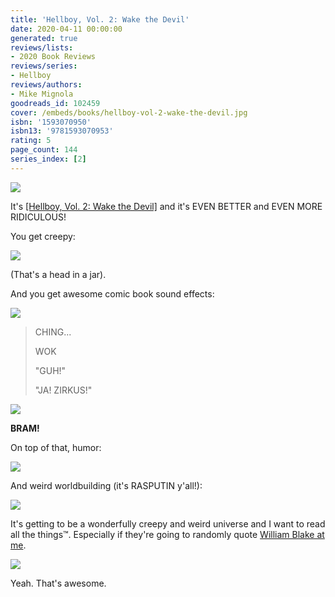 ```yaml
---
title: 'Hellboy, Vol. 2: Wake the Devil'
date: 2020-04-11 00:00:00
generated: true
reviews/lists:
- 2020 Book Reviews
reviews/series:
- Hellboy
reviews/authors:
- Mike Mignola
goodreads_id: 102459
cover: /embeds/books/hellboy-vol-2-wake-the-devil.jpg
isbn: '1593070950'
isbn13: '9781593070953'
rating: 5
page_count: 144
series_index: [2]
---
```

![](/embeds/books/attachments/hellboy-vol-2-wake-the-devil-x-1.jpg)  

It's [[Hellboy, Vol. 2: Wake the Devil]]() and it's EVEN BETTER and EVEN MORE RIDICULOUS!  

<!--more-->

You get creepy:  

![](/embeds/books/attachments/hellboy-vol-2-wake-the-devil-x-2.jpg)  

(That's a head in a jar).  

And you get awesome comic book sound effects:  

![](/embeds/books/attachments/hellboy-vol-2-wake-the-devil-x-3.jpg)  

> CHING...  
>
> WOK  
>
> "GUH!"  
>
> "JA! ZIRKUS!"  

![](/embeds/books/attachments/hellboy-vol-2-wake-the-devil-x-4.jpg)  

**BRAM!**  

On top of that, humor:  

![](/embeds/books/attachments/hellboy-vol-2-wake-the-devil-x-5.jpg)  

And weird worldbuilding (it's RASPUTIN y'all!):  

![](/embeds/books/attachments/hellboy-vol-2-wake-the-devil-x-6.jpg)  

It's getting to be a wonderfully creepy and weird universe and I want to read all the things™. Especially if they're going to randomly quote [William Blake at me](https://blog.jverkamp.com/2020/02/18/the-complete-poetry-and-prose/).  

![](/embeds/books/attachments/hellboy-vol-2-wake-the-devil-x-7.jpg)  

Yeah. That's awesome.